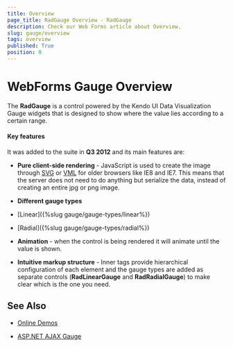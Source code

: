 ```yaml
---
title: Overview
page_title: RadGauge Overview - RadGauge
description: Check our Web Forms article about Overview.
slug: gauge/overview
tags: overview
published: True
position: 0
---
```


# WebForms Gauge Overview

The **RadGauge** is a control powered by the Kendo UI Data Visualization Gauge widgets that is designed to show where the value lies according to a certain range. 

#### Key features

It was added to the suite in **Q3 2012** and its main features are:

* **Pure client-side rendering** - JavaScript is used to create the image through [SVG](https://en.wikipedia.org/wiki/Scalable_Vector_Graphics) or [VML](https://en.wikipedia.org/wiki/Vector_Markup_Language) for older browsers like IE8 and IE7. This means that the server does not need to do anything but serialize the data, instead of creating an entire jpg or png image.

* **Different gauge types**

* [Linear]({%slug gauge/gauge-types/linear%})

* [Radial]({%slug gauge/gauge-types/radial%})

* **Animation** - when the control is being rendered it will animate until the value is shown.

* **Intuitive markup structure** - Inner tags provide hierarchical configuration of each element and the gauge types are added as separate controls (**RadLinearGauge** and **RadRadialGauge**) to make clear which is the one you need.

## See Also

 * [Online Demos](https://demos.telerik.com/aspnet-ajax/gauge/examples/overview/defaultcs.aspx)
 
 * [ASP.NET AJAX Gauge](https://www.telerik.com/products/aspnet-ajax/gauge.aspx)
